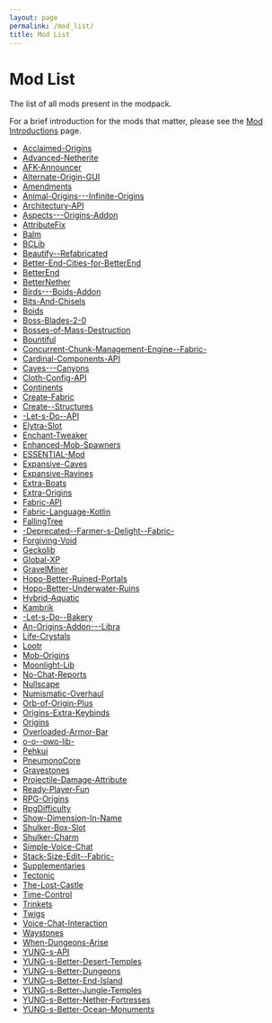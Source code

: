 ```yaml
---
layout: page
permalink: /mod_list/
title: Mod List
---
```


# Mod List

The list of all mods present in the modpack.

For a brief introduction for the mods that matter, please see the
[Mod Introductions](/docs/mod-introductions) page.

- [Acclaimed-Origins](https://modrinth.com/mod/VJQ3A7Ue)
- [Advanced-Netherite](https://modrinth.com/mod/CFX9ftUJ)
- [AFK-Announcer](https://modrinth.com/mod/26qk5hxQ)
- [Alternate-Origin-GUI](https://modrinth.com/mod/ldWHqZwQ)
- [Amendments]()
- [Animal-Origins---Infinite-Origins](https://modrinth.com/mod/dcmmoHJI)
- [Architectury-API](https://modrinth.com/mod/lhGA9TYQ)
- [Aspects---Origins-Addon](https://modrinth.com/mod/Xl0THQwg)
- [AttributeFix](https://modrinth.com/mod/lOOpEntO)
- [Balm](https://modrinth.com/mod/MBAkmtvl)
- [BCLib](https://modrinth.com/mod/BgNRHReB)
- [Beautify--Refabricated](https://modrinth.com/mod/DhSSvaxs)
- [Better-End-Cities-for-BetterEnd](https://modrinth.com/mod/DlcfxdlN)
- [BetterEnd](https://modrinth.com/mod/gc8OEnCC)
- [BetterNether](https://modrinth.com/mod/MpzVLzy5)
- [Birds---Boids-Addon](https://modrinth.com/mod/CvX6rOtB)
- [Bits-And-Chisels](https://modrinth.com/mod/q8MC5tW2)
- [Boids](https://modrinth.com/mod/2OckSy74)
- [Boss-Blades-2-0](https://modrinth.com/mod/HWTzL9KT)
- [Bosses-of-Mass-Destruction](https://modrinth.com/mod/du3UfiLL)
- [Bountiful](https://modrinth.com/mod/BpwWFOVM)
- [Concurrent-Chunk-Management-Engine--Fabric-](https://modrinth.com/mod/VSNURh3q)
- [Cardinal-Components-API](https://modrinth.com/mod/K01OU20C)
- [Caves---Canyons](https://modrinth.com/mod/uMcyUgtO)
- [Cloth-Config-API](https://modrinth.com/mod/9s6osm5g)
- [Continents](https://modrinth.com/mod/bQ5TJA1E)
- [Create-Fabric](https://modrinth.com/mod/Xbc0uyRg)
- [Create--Structures](https://modrinth.com/mod/IAnP4np7)
- [-Let-s-Do--API](https://modrinth.com/mod/4XJZeZbM)
- [Elytra-Slot](https://modrinth.com/mod/mSQF1NpT)
- [Enchant-Tweaker](https://modrinth.com/mod/e4Vpm1dD)
- [Enhanced-Mob-Spawners](https://modrinth.com/mod/ZF0coYok)
- [ESSENTIAL-Mod](https://modrinth.com/mod/k2ZPuTBm)
- [Expansive-Caves](https://modrinth.com/mod/3Yf2YxFH)
- [Expansive-Ravines](https://modrinth.com/mod/rJ4Cexi8)
- [Extra-Boats](https://modrinth.com/mod/9Yrksp0h)
- [Extra-Origins](https://modrinth.com/mod/XWEESDPe)
- [Fabric-API](https://modrinth.com/mod/P7dR8mSH)
- [Fabric-Language-Kotlin](https://modrinth.com/mod/Ha28R6CL)
- [FallingTree](https://modrinth.com/mod/Fb4jn8m6)
- [-Deprecated--Farmer-s-Delight--Fabric-](https://modrinth.com/mod/4EakbH8e)
- [Forgiving-Void](https://modrinth.com/mod/1vkzEZjE)
- [Geckolib](https://modrinth.com/mod/8BmcQJ2H)
- [Global-XP](https://modrinth.com/mod/bSkHUVQQ)
- [GravelMiner](https://modrinth.com/mod/iAzrhsju)
- [Hopo-Better-Ruined-Portals](https://modrinth.com/mod/hIpLSyga)
- [Hopo-Better-Underwater-Ruins](https://modrinth.com/mod/BuWCQzqf)
- [Hybrid-Aquatic](https://modrinth.com/mod/HH4FjUqN)
- [Kambrik](https://modrinth.com/mod/zfbCkvdZ)
- [-Let-s-Do--Bakery]()
- [An-Origins-Addon---Libra]()
- [Life-Crystals](https://modrinth.com/mod/FQBPM9qS)
- [Lootr](https://modrinth.com/mod/EltpO5cN)
- [Mob-Origins](https://modrinth.com/mod/SXwBmSQG)
- [Moonlight-Lib](https://modrinth.com/mod/twkfQtEc)
- [No-Chat-Reports](https://modrinth.com/mod/qQyHxfxd)
- [Nullscape](https://modrinth.com/mod/LPjGiSO4)
- [Numismatic-Overhaul](https://modrinth.com/mod/ZXm8hVxN)
- [Orb-of-Origin-Plus](https://modrinth.com/mod/zaacAhCS)
- [Origins-Extra-Keybinds](https://modrinth.com/mod/6b2RpJpx)
- [Origins](https://modrinth.com/mod/3BeIrqZR)
- [Overloaded-Armor-Bar]()
- [o-o--owo-lib-](https://modrinth.com/mod/ccKDOlHs)
- [Pehkui](https://modrinth.com/mod/t5W7Jfwy)
- [PneumonoCore](https://modrinth.com/mod/ZLKQjA7t)
- [Gravestones](https://modrinth.com/mod/Heh3BbSv)
- [Projectile-Damage-Attribute](https://modrinth.com/mod/AOyJhFvl)
- [Ready-Player-Fun](https://modrinth.com/mod/AwiAYDUq)
- [RPG-Origins](https://modrinth.com/mod/2x88uc2n)
- [RpgDifficulty](https://modrinth.com/mod/G5AvCOPI)
- [Show-Dimension-In-Name](https://modrinth.com/mod/hXdoMWYD)
- [Shulker-Box-Slot](https://modrinth.com/mod/R5T1RmWr)
- [Shulker-Charm](https://modrinth.com/mod/J2SCGP0Y)
- [Simple-Voice-Chat](https://modrinth.com/mod/9eGKb6K1)
- [Stack-Size-Edit--Fabric-]()
- [Supplementaries](https://modrinth.com/mod/fFEIiSDQ)
- [Tectonic](https://modrinth.com/mod/lWDHr9jE)
- [The-Lost-Castle](https://modrinth.com/mod/FGlHZl7X)
- [Time-Control](https://modrinth.com/mod/Mksh0eV4)
- [Trinkets](https://modrinth.com/mod/5aaWibi9)
- [Twigs]()
- [Voice-Chat-Interaction](https://modrinth.com/mod/qsSP2ZZ0)
- [Waystones](https://modrinth.com/mod/LOpKHB2A)
- [When-Dungeons-Arise](https://modrinth.com/mod/8DfbfASn)
- [YUNG-s-API](https://modrinth.com/mod/Ua7DFN59)
- [YUNG-s-Better-Desert-Temples](https://modrinth.com/mod/XNlO7sBv)
- [YUNG-s-Better-Dungeons](https://modrinth.com/mod/o1C1Dkj5)
- [YUNG-s-Better-End-Island](https://modrinth.com/mod/2BwBOmBQ)
- [YUNG-s-Better-Jungle-Temples](https://modrinth.com/mod/z9Ve58Ih)
- [YUNG-s-Better-Nether-Fortresses](https://modrinth.com/mod/Z2mXHnxP)
- [YUNG-s-Better-Ocean-Monuments](https://modrinth.com/mod/3dT9sgt4)
